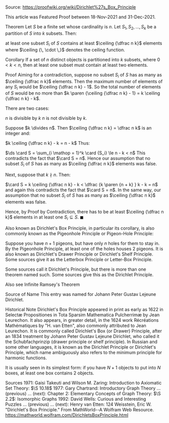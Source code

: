 # 

Source: https://proofwiki.org/wiki/Dirichlet%27s_Box_Principle

  This article was Featured Proof between 18-Nov-2021 and 31-Dec-2021.




Theorem
Let $S$ be a finite set whose cardinality is $n$.
Let $S_1, S_2, \ldots, S_k$ be a partition of $S$ into $k$ subsets.
Then:

at least one subset $S_i$ of $S$ contains at least $\ceiling {\dfrac n k}$ elements
where $\ceiling {\, \cdot \,}$ denotes the ceiling function.


Corollary
If a set of $n$ distinct objects is partitioned into $k$ subsets, where $0 < k < n$, then at least one subset must contain at least two elements.


Proof
Aiming for a contradiction, suppose no subset $S_i$ of $S$ has as many as $\ceiling {\dfrac n k}$ elements.
Then the maximum number of elements of any $S_i$ would be $\ceiling {\dfrac n k} - 1$.
So the total number of elements of $S$ would be no more than $k \paren {\ceiling {\dfrac n k} - 1} = k \ceiling {\dfrac n k} - k$.

There are two cases:

$n$ is divisible by $k$
$n$ is not divisible by $k$.

Suppose $k \divides n$.
Then $\ceiling {\dfrac n k} = \dfrac n k$ is an integer and:

$k \ceiling {\dfrac n k} - k = n - k$
Thus:

$\ds \card S = \sum_{i \mathop = 1}^k \card {S_i} \le n - k < n$
This contradicts the fact that $\card S = n$.
Hence our assumption that no subset $S_i$ of $S$ has as many as $\ceiling {\dfrac n k}$ elements was false.

Next, suppose that $k \nmid n$.
Then:

$\card S = k \ceiling {\dfrac n k} - k < \dfrac {k \paren {n + k} } k - k = n$
and again this contradicts the fact that $\card S = n$.
In the same way, our assumption that no subset $S_i$ of $S$ has as many as $\ceiling {\dfrac n k}$ elements was false.

Hence, by Proof by Contradiction, there has to be at least $\ceiling {\dfrac n k}$ elements in at least one $S_i \subseteq S$.
$\blacksquare$


Also known as
Dirichlet's Box Principle, in particular its corollary, is also commonly known as the Pigeonhole Principle or Pigeon-Hole Principle:

Suppose you have $n + 1$ pigeons, but have only $n$ holes for them to stay in.
By the Pigeonhole Principle, at least one of the holes houses $2$ pigeons.
It is also known as Dirichlet's Drawer Principle or Dirichlet's Shelf Principle.
Some sources give it as the Letterbox Principle or Letter-Box Principle.

Some sources call it Dirichlet's Principle, but there is more than one theorem named such.
Some sources give this as the Dirichlet Principle.


Also see
Infinite Ramsey's Theorem


Source of Name
This entry was named for Johann Peter Gustav Lejeune Dirichlet.


Historical Note
Dirichlet's Box Principle appeared in print as early as $1622$ in Selectæ Propositiones in Tota Sparsim Mathematica Pulcherrimæ by Jean Leurechon.
It also appears, in greater detail, in the $1624$ work Récréations Mathématiques by "H. van Etten", also commonly attributed to Jean Leurechon.
It is commonly called Dirichlet's Box (or Drawer) Principle, after an $1834$ treatment by Johann Peter Gustav Lejeune Dirichlet, who called it the Schubfachprinzip (drawer principle or shelf principle).
In Russian and some other languages, it is known as the Dirichlet Principle or Dirichlet's Principle, which name ambiguously also refers to the minimum principle for harmonic functions.

It is usually seen in its simplest form: if you have $N + 1$ objects to put into $N$ boxes, at least one box contains $2$ objects.


Sources
1971: Gaisi Takeuti and Wilson M. Zaring: Introduction to Axiomatic Set Theory: $\S 10.18$
1977: Gary Chartrand: Introductory Graph Theory ... (previous) ... (next): Chapter $2$: Elementary Concepts of Graph Theory: $\S 2.2$: Isomorphic Graphs
1992: David Wells: Curious and Interesting Puzzles ... (previous) ... (next): Henry van Etten: $124$
Weisstein, Eric W. "Dirichlet's Box Principle." From MathWorld--A Wolfram Web Resource.  https://mathworld.wolfram.com/DirichletsBoxPrinciple.html




